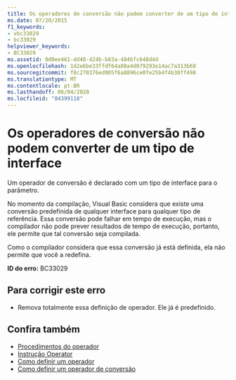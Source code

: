 ```yaml
---
title: Os operadores de conversão não podem converter de um tipo de interface
ms.date: 07/20/2015
f1_keywords:
- vbc33029
- bc33029
helpviewer_keywords:
- BC33029
ms.assetid: 0d0ee461-dd48-424b-b83a-484bfc648d4d
ms.openlocfilehash: 1d2e6be33ffdf64a88a4d079293e14ac7a313b68
ms.sourcegitcommit: f8c270376ed905f6a8896ce0fe25b4f4b38ff498
ms.translationtype: MT
ms.contentlocale: pt-BR
ms.lasthandoff: 06/04/2020
ms.locfileid: "84399118"
---
```

# <a name="conversion-operators-cannot-convert-from-an-interface-type"></a>Os operadores de conversão não podem converter de um tipo de interface
Um operador de conversão é declarado com um tipo de interface para o parâmetro.  
  
 No momento da compilação, Visual Basic considera que existe uma conversão predefinida de qualquer interface para qualquer tipo de referência. Essa conversão pode falhar em tempo de execução, mas o compilador não pode prever resultados de tempo de execução, portanto, ele permite que tal conversão seja compilada.  
  
 Como o compilador considera que essa conversão já está definida, ela não permite que você a redefina.  
  
 **ID do erro:** BC33029  
  
## <a name="to-correct-this-error"></a>Para corrigir este erro  
  
- Remova totalmente essa definição de operador. Ele já é predefinido.  
  
## <a name="see-also"></a>Confira também

- [Procedimentos do operador](../programming-guide/language-features/procedures/operator-procedures.md)
- [Instrução Operator](../language-reference/statements/operator-statement.md)
- [Como definir um operador](../programming-guide/language-features/procedures/how-to-define-an-operator.md)
- [Como definir um operador de conversão](../programming-guide/language-features/procedures/how-to-define-a-conversion-operator.md)
